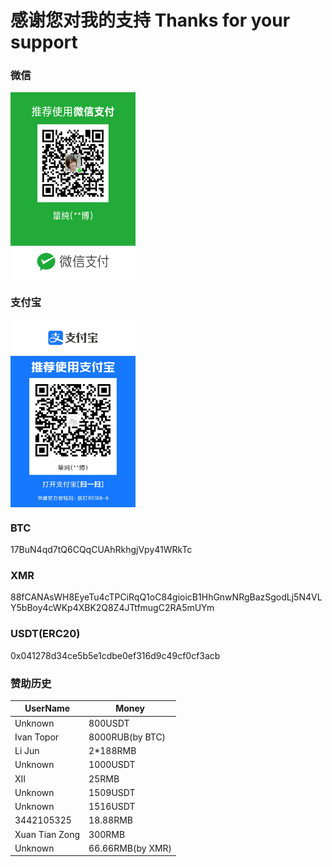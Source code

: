 # 感谢您对我的支持 Thanks for your support

### 微信  
<img src="./img/Weixin.png" width = "200" height = "300" alt="" align=center />

### 支付宝  
<img src="./img/ZFB.jpg" width = "200" height = "300" alt="" align=center />

### BTC  
17BuN4qd7tQ6CQqCUAhRkhgjVpy41WRkTc

### XMR  
88fCANAsWH8EyeTu4cTPCiRqQ1oC84gioicB1HhGnwNRgBazSgodLj5N4VLY5bBoy4cWKp4XBK2Q8Z4JTtfmugC2RA5mUYm

### USDT(ERC20)  
0x041278d34ce5b5e1cdbe0ef316d9c49cf0cf3acb



### 赞助历史  
| UserName  | Money |
| ------------- | ------------- |
| Unknown  | 800USDT  |
| Ivan Topor  | 8000RUB(by BTC)  |
| Li Jun  | 2\*188RMB  |
| Unknown  | 1000USDT  |
| XII  | 25RMB  |
| Unknown  | 1509USDT  |
| Unknown  | 1516USDT  |
| 3442105325  | 18.88RMB  |
| Xuan Tian Zong  | 300RMB  |
| Unknown  | 66.66RMB(by XMR)  |
